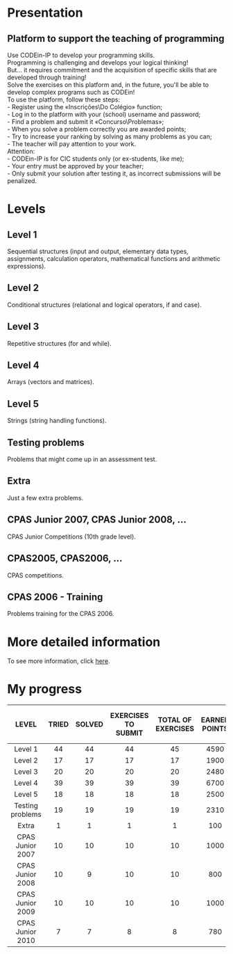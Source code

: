 # Presentation

## Platform to support the teaching of programming

<p>
	Use CODEin-IP to develop your programming skills.<br>
	Programming is challenging and develops your logical thinking!<br>
	But... it requires commitment and the acquisition of specific skills that are developed through training!<br>
	Solve the exercises on this platform and, in the future, you'll be able to develop complex programs such as CODEin!<br>
	To use the platform, follow these steps:<br>
	- Register using the «Inscrições\Do Colégio» function;<br>
	- Log in to the platform with your (school) username and password;<br>
	- Find a problem and submit it «Concurso\Problemas»;<br>
	- When you solve a problem correctly you are awarded points;<br>
	- Try to increase your ranking by solving as many problems as you can;<br>
	- The teacher will pay attention to your work.<br>
	Attention:<br>
	- CODEin-IP is for CIC students only (or ex-students, like me);<br>
	- Your entry must be approved by your teacher;<br>
	- Only submit your solution after testing it, as incorrect submissions will be penalized.
</p>

# Levels

## Level 1

<p>
	Sequential structures (input and output, elementary data types, assignments, calculation operators, mathematical functions and arithmetic expressions).
</p>

## Level 2

<p>
	Conditional structures (relational and logical operators, if and case).
</p>

## Level 3

<p>
	Repetitive structures (for and while).
</p>

## Level 4

<p>
	Arrays (vectors and matrices).
</p>

## Level 5

<p>
	Strings (string handling functions).
</p>

## Testing problems

<p>
	Problems that might come up in an assessment test.
</p>

## Extra

<p>
	Just a few extra problems.
</p>

## CPAS Junior 2007, CPAS Junior 2008, ...

<p>
	CPAS Junior Competitions (10th grade level).
</p>

## CPAS2005, CPAS2006, ...

<p>
	CPAS competitions.
</p>

## CPAS 2006 - Training

<p>
	Problems training for the CPAS 2006.
</p>

# More detailed information

<p>
	To see more information, click <a href="https://winhost.cic.pt/IP/">here</a>.
</p>

# My progress

<div align="center">
	<table style="text-align: center">
		<thead>
			<tr>
				<th>LEVEL</th>
				<th>TRIED</th>
				<th>SOLVED</th>
				<th>EXERCISES TO SUBMIT</th>
				<th>TOTAL OF EXERCISES</th>
				<th>EARNED POINTS</th>
				<th>TOTAL OF POSSIBLE POINTS</th>
				<th>PROGRESS</th>
			</tr>
		</thead>
		<tbody>
			<tr>
				<td>Level 1</td>
				<td>44</td>
				<td>44</td>
				<td>44</td>
				<td>45</td>
				<td>4590</td>
				<td>4600</td>
				<td>100%</td>
			</tr>
			<tr>
				<td>Level 2</td>
				<td>17</td>
				<td>17</td>
				<td>17</td>
				<td>17</td>
				<td>1900</td>
				<td>1900</td>
				<td>100%</td>
			</tr>
			<tr>
				<td>Level 3</td>
				<td>20</td>
				<td>20</td>
				<td>20</td>
				<td>20</td>
				<td>2480</td>
				<td>2500</td>
				<td>100%</td>
			</tr>
			<tr>
				<td>Level 4</td>
				<td>39</td>
				<td>39</td>
				<td>39</td>
				<td>39</td>
				<td>6700</td>
				<td>6700</td>
				<td>100%</td>
			</tr>
			<tr>
				<td>Level 5</td>
				<td>18</td>
				<td>18</td>
				<td>18</td>
				<td>18</td>
				<td>2500</td>
				<td>2500</td>
				<td>100%</td>
			</tr>
			<tr>
				<td>Testing problems</td>
				<td>19</td>
				<td>19</td>
				<td>19</td>
				<td>19</td>
				<td>2310</td>
				<td>2350</td>
				<td>100%</td>
			</tr>
			<tr>
				<td>Extra</td>
				<td>1</td>
				<td>1</td>
				<td>1</td>
				<td>1</td>
				<td>100</td>
				<td>100</td>
				<td>100%</td>
			</tr>
			<tr>
				<td>CPAS Junior 2007</td>
				<td>10</td>
				<td>10</td>
				<td>10</td>
				<td>10</td>
				<td>1000</td>
				<td>1000</td>
				<td>100%</td>
			</tr>
			<tr>
				<td>CPAS Junior 2008</td>
				<td>10</td>
				<td>9</td>
				<td>10</td>
				<td>10</td>
				<td>800</td>
				<td>1000</td>
				<td>90%</td>
			</tr>
			<tr>
				<td>CPAS Junior 2009</td>
				<td>10</td>
				<td>10</td>
				<td>10</td>
				<td>10</td>
				<td>1000</td>
				<td>1000</td>
				<td>100%</td>
			</tr>
			<tr>
				<td>CPAS Junior 2010</td>
				<td>7</td>
				<td>7</td>
				<td>8</td>
				<td>8</td>
				<td>780</td>
				<td>800</td>
				<td>100%</td>
			</tr>
		</tbody>
	</table>
</div>
